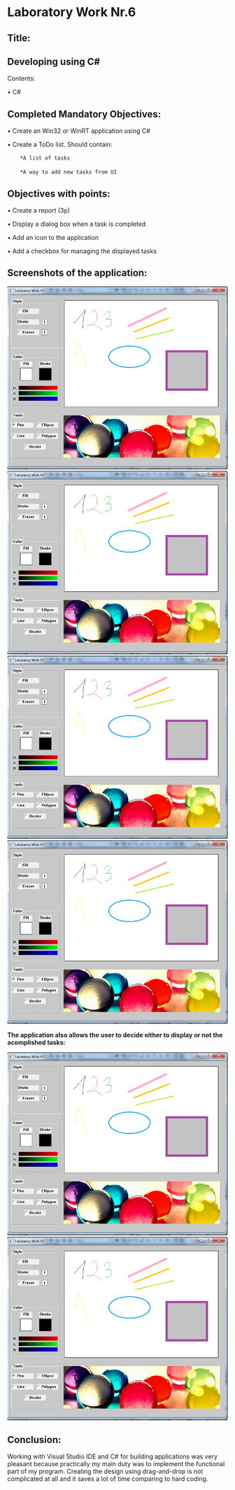 Laboratory Work Nr.6
====================
Title:
------
Developing using C#
------------
Contents:

•	C#

Completed Mandatory Objectives:
--------------------
•	Create an Win32 or WinRT application using C#

•	Create a ToDo list. Should contain:

		*A list of tasks

		*A way to add new tasks from UI

Objectives with points:
-----------------------
•	Create a report (3p)

•	Display a dialog box when a task is completed

•	Add an icon to the application

•	Add a checkbox for managing the displayed tasks

Screenshots of the application:
--------------------------


![main](https://raw.githubusercontent.com/TUM-FAF/FAF-121-Gusan-Gina/master/WP/Lab3_WP/screenshots/lab3.png)
![main](https://raw.githubusercontent.com/TUM-FAF/FAF-121-Gusan-Gina/master/WP/Lab3_WP/screenshots/lab3.png)
![main](https://raw.githubusercontent.com/TUM-FAF/FAF-121-Gusan-Gina/master/WP/Lab3_WP/screenshots/lab3.png)
![main](https://raw.githubusercontent.com/TUM-FAF/FAF-121-Gusan-Gina/master/WP/Lab3_WP/screenshots/lab3.png)



**The application also allows the user to decide either to display or not the acomplished tasks:**


![main](https://raw.githubusercontent.com/TUM-FAF/FAF-121-Gusan-Gina/master/WP/Lab3_WP/screenshots/lab3.png)
![main](https://raw.githubusercontent.com/TUM-FAF/FAF-121-Gusan-Gina/master/WP/Lab3_WP/screenshots/lab3.png)

Conclusion:
-----------

Working with Visual Studio IDE and C# for building applications was very pleasant because practically my main duty was to implement the functional part of my program. Creating the design using drag-and-drop is not complicated at all and it saves a lot of time comparing to hard coding. 
